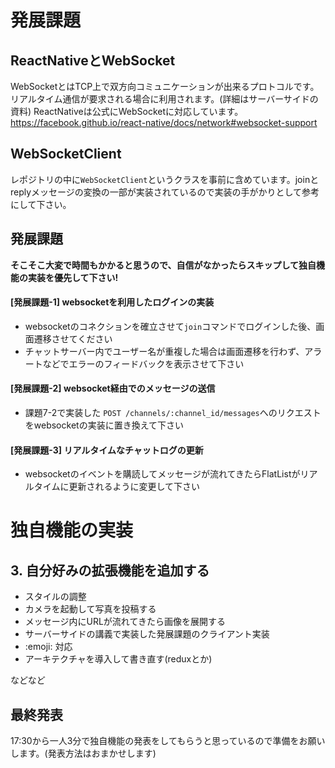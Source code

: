 # 発展課題

## ReactNativeとWebSocket

WebSocketとはTCP上で双方向コミュニケーションが出来るプロトコルです。リアルタイム通信が要求される場合に利用されます。(詳細はサーバーサイドの資料)
ReactNativeは公式にWebSocketに対応しています。 https://facebook.github.io/react-native/docs/network#websocket-support

## WebSocketClient

レポジトリの中に`WebSocketClient`というクラスを事前に含めています。joinとreplyメッセージの変換の一部が実装されているので実装の手がかりとして参考にして下さい。

## 発展課題

**そこそこ大変で時間もかかると思うので、自信がなかったらスキップして独自機能の実装を優先して下さい!**

#### [発展課題-1] websocketを利用したログインの実装

- websocketのコネクションを確立させて`join`コマンドでログインした後、画面遷移させてください
- チャットサーバー内でユーザー名が重複した場合は画面遷移を行わず、アラートなどでエラーのフィードバックを表示させて下さい

#### [発展課題-2] websocket経由でのメッセージの送信

- 課題7-2で実装した `POST /channels/:channel_id/messages`へのリクエストをwebsocketの実装に置き換えて下さい

#### [発展課題-3] リアルタイムなチャットログの更新

- websocketのイベントを購読してメッセージが流れてきたらFlatListがリアルタイムに更新されるように変更して下さい

# 独自機能の実装

## 3. 自分好みの拡張機能を追加する

- スタイルの調整
- カメラを起動して写真を投稿する
- メッセージ内にURLが流れてきたら画像を展開する
- サーバーサイドの講義で実装した発展課題のクライアント実装
- :emoji: 対応
- アーキテクチャを導入して書き直す(reduxとか)

などなど

## 最終発表

17:30から一人3分で独自機能の発表をしてもらうと思っているので準備をお願いします。(発表方法はおまかせします)
